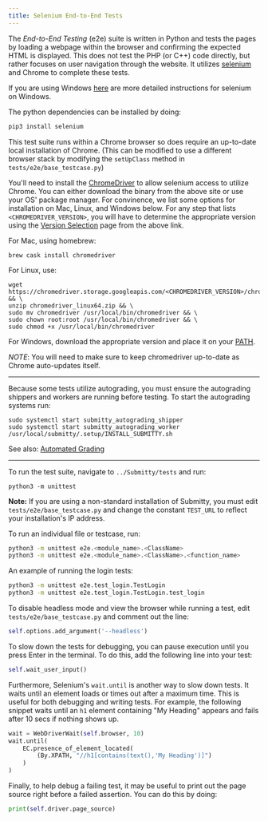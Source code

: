 ```yaml
---
title: Selenium End-to-End Tests
---
```


The _End-to-End Testing_ (e2e) suite is written in Python and tests
the pages by loading a webpage within the browser and confirming the
expected HTML is displayed. This does not test the PHP (or C++) code
directly, but rather focuses on user navigation through the website.
It utilizes [selenium](https://www.seleniumhq.org/) and Chrome to
complete these tests.

If you are using Windows
[here](https://selenium-python.readthedocs.io/installation.html#detailed-instructions-for-windows-users)
are more detailed instructions for selenium on Windows.

The python dependencies can be installed by doing:

```bash
pip3 install selenium
```

This test suite runs within a Chrome browser so does require an
up-to-date local installation of Chrome. (This can be modified to use
a different browser stack by modifying the `setUpClass` method in
`tests/e2e/base_testcase.py`)

You'll need to install the
[ChromeDriver](https://sites.google.com/a/chromium.org/chromedriver/getting-started)
to allow selenium access to utilize Chrome. You can either download the binary
from the above site or use your OS' package manager. For convinence, we list
some options for installation on Mac, Linux, and Windows below. For any step
that lists `<CHROMEDRIVER_VERSION>`, you will have to determine the appropriate
version using the [Version Selection](https://sites.google.com/a/chromium.org/chromedriver/downloads/version-selection)
page from the above link.

For Mac, using homebrew:
```
brew cask install chromedriver
```

For Linux, use:
```
wget https://chromedriver.storage.googleapis.com/<CHROMEDRIVER_VERSION>/chromedriver_linux64.zip && \
unzip chromedriver_linux64.zip && \
sudo mv chromedriver /usr/local/bin/chromedriver && \
sudo chown root:root /usr/local/bin/chromedriver && \
sudo chmod +x /usr/local/bin/chromedriver
```

For Windows, download the appropriate version and place it on your
[PATH](https://helpdeskgeek.com/windows-10/add-windows-path-environment-variable/).

_NOTE_: You will need to make sure to keep chromedriver up-to-date as Chrome auto-updates itself.

---

Because some tests utilize autograding, you must ensure the autograding shippers and workers are running before testing.
To start the autograding systems run:

```
sudo systemctl start submitty_autograding_shipper
sudo systemctl start submitty_autograding_worker
/usr/local/submitty/.setup/INSTALL_SUBMITTY.sh
```

See also: [Automated Grading](/developer/automated_grading)

---

To run the test suite, navigate to `../Submitty/tests` and run:

```
python3 -m unittest
```

**Note:** If you are using a non-standard installation of Submitty, you must
edit `tests/e2e/base_testcase.py` and change the constant `TEST_URL`
to reflect your installation's IP address.

To run an individual file or testcase, run:

```bash
python3 -m unittest e2e.<module_name>.<ClassName>
python3 -m unittest e2e.<module_name>.<ClassName>.<function_name>
```

An example of running the login tests:

```bash
python3 -m unittest e2e.test_login.TestLogin
python3 -m unittest e2e.test_login.TestLogin.test_login
```

To disable headless mode and view the browser while running a test,
edit `tests/e2e/base_testcase.py` and comment out the line:

```python
self.options.add_argument('--headless')
```

To slow down the tests for debugging, you can pause execution until
you press Enter in the terminal. To do this, add the following line into your test:

```python
self.wait_user_input()
```

Furthermore, Selenium's `wait.until` is another way to slow down tests.
It waits until an element loads or times out after a maximum time. This is
useful for both debugging and writing tests. For example, the following snippet
waits until an `h1` element containing "My Heading" appears and fails after
10 secs if nothing shows up.

```python
wait = WebDriverWait(self.browser, 10)
wait.until(
    EC.presence_of_element_located(
        (By.XPATH, "//h1[contains(text(),'My Heading')]")
    )
)
```

Finally, to help debug a failing test, it may be useful to print out the
page source right before a failed assertion. You can do this by doing:

```python
print(self.driver.page_source)
```
